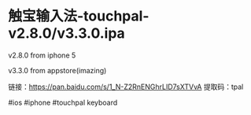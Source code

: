 # 触宝输入法-touchpal-v2.8.0/v3.3.0.ipa
v2.8.0 from iphone 5

v3.3.0 from appstore(imazing)

链接：https://pan.baidu.com/s/1_N-Z2RnENGhrLID7sXTVvA 
提取码：tpal

#ios #iphone #touchpal keyboard
